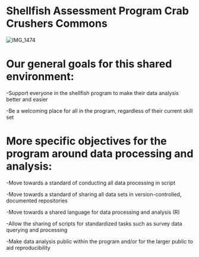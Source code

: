 # **Shellfish Assessment Program Crab Crushers Commons**
![IMG_1474](https://github.com/AFSC-Shellfish-Assessment-Program/.github/assets/59858752/ae34bb9f-8513-42fe-8317-928695b15c2b)

# Our general goals for this shared environment:

-Support everyone in the shellfish program to make their data analysis better and easier

-Be a welcoming place for all in the program, regardless of their current skill set

# More specific objectives for the program around data processing and analysis:

-Move towards a standard of conducting all data processing in script

-Move towards a standard of sharing all data sets in version-controlled, documented repositories

-Move towards a shared language for data processing and analysis (R)

-Allow the sharing of scripts for standardized tasks such as survey data querying and processing

-Make data analysis public within the program and/or for the larger public to aid reproducibility

